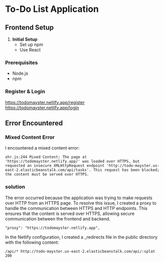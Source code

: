 # To-Do List Application
## Frontend Setup

1. **Initial Setup**
   - Set up npm
   - Use React

### Prerequisites

- Node.js
- npm

### Register & Login 
   https://todomayster.netlify.app/register <br >
   https://todomayster.netlify.app/login

## Error Encountered

### Mixed Content Error

I encountered a mixed content error:
```plain
xhr.js:244 Mixed Content: The page at 'https://todomayster.netlify.app/' was loaded over HTTPS, but requested an insecure XMLHttpRequest endpoint 'http://todo-mayster.us-east-2.elasticbeanstalk.com/api/tasks'. This request has been blocked; the content must be served over HTTPS.
```

### solution
The error occurred because the application was trying to make requests over HTTP from an HTTPS page. To resolve this issue, I created a proxy to handle the communication between HTTPS and HTTP endpoints. This ensures that the content is served over HTTPS, allowing secure communication between the frontend and backend.
```plain
"proxy": "https://todomayster.netlify.app",
```
In the Netlify configuration, I created a _redirects file in the public directory with the following content:
```plain
/api/* http://todo-mayster.us-east-2.elasticbeanstalk.com/api/:splat 200
```